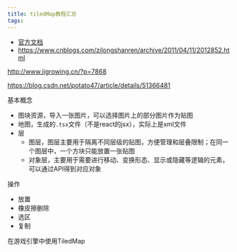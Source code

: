 ```yaml
---
title: tiledMap教程汇总
tags:
---
```


* [官方文档](https://doc.mapeditor.org/en/stable/manual/introduction/)
* https://www.cnblogs.com/zilongshanren/archive/2011/04/11/2012852.html

http://www.iigrowing.cn/?p=7868


https://blog.csdn.net/potato47/article/details/51366481

基本概念

* 图块资源，导入一张图片，可以选择图片上的部分图片作为贴图
* 地图，生成的`.tsx`文件（不是react的jsx），实际上是xml文件
* 层
    * 图层，图层主要用于隔离不同层级的贴图，方便管理和层叠限制；在同一个图层中，一个方块只能放置一张贴图
    * 对象层，主要用于需要进行移动、变换形态、显示或隐藏等逻辑的元素，可以通过API得到对应对象

操作
* 放置
* 橡皮擦删除
* 选区
* 复制

在游戏引擎中使用TiledMap